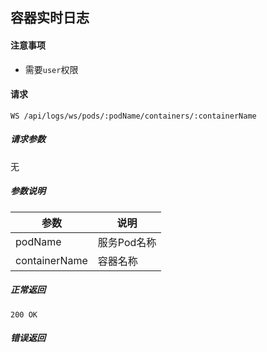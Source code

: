 ## 容器实时日志

#### 注意事项

- 需要`user`权限

#### 请求

```
WS /api/logs/ws/pods/:podName/containers/:containerName
```
##### 请求参数

无

##### 参数说明

|参数|说明|
|---|---|
|podName|服务Pod名称|
|containerName|容器名称|

##### 正常返回

```
200 OK
```

##### 错误返回
